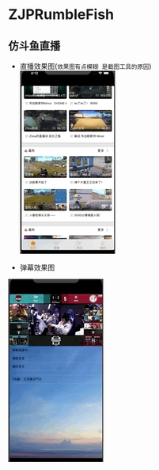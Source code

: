# ZJPRumbleFish
仿斗鱼直播
--------
* 直播效果图(`效果图有点模糊 是截图工具的原因`)<br> 
![](https://github.com/ZJPRENO/ZJPRumbleFish/blob/master/ZJPDouFish/直播效果图.gif)

* 弹幕效果图<br>

![](https://github.com/ZJPRENO/ZJPRumbleFish/blob/master/ZJPDouFish/弹幕.gif)
